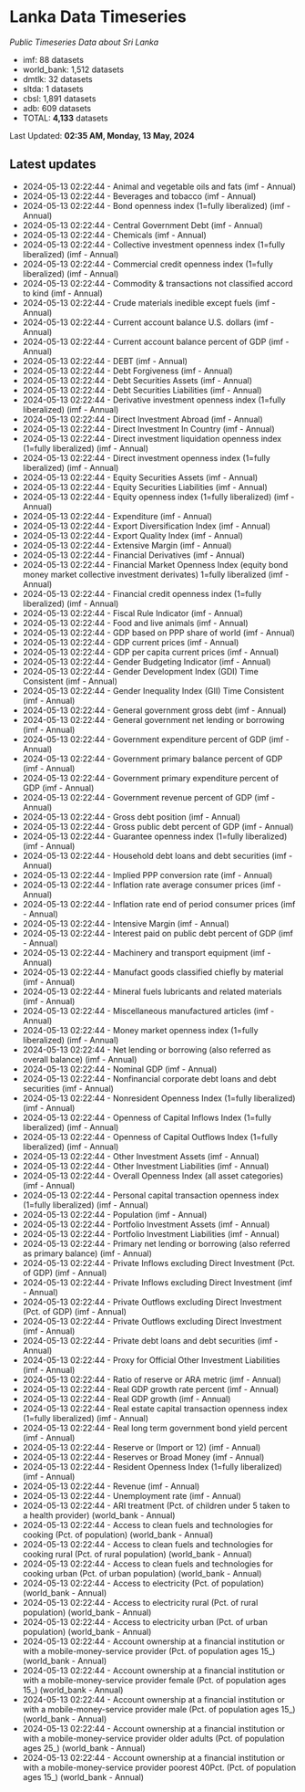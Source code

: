 # Lanka Data Timeseries
*Public Timeseries Data about Sri Lanka*

* imf: 88 datasets
* world_bank: 1,512 datasets
* dmtlk: 32 datasets
* sltda: 1 datasets
* cbsl: 1,891 datasets
* adb: 609 datasets
* TOTAL: **4,133** datasets

Last Updated: **02:35 AM, Monday, 13 May, 2024**

## Latest updates

* 2024-05-13 02:22:44 - Animal and vegetable oils and fats (imf - Annual)
* 2024-05-13 02:22:44 - Beverages and tobacco (imf - Annual)
* 2024-05-13 02:22:44 - Bond openness index (1=fully liberalized) (imf - Annual)
* 2024-05-13 02:22:44 - Central Government Debt (imf - Annual)
* 2024-05-13 02:22:44 - Chemicals (imf - Annual)
* 2024-05-13 02:22:44 - Collective investment openness index (1=fully liberalized) (imf - Annual)
* 2024-05-13 02:22:44 - Commercial credit openness index (1=fully liberalized) (imf - Annual)
* 2024-05-13 02:22:44 - Commodity & transactions not classified accord to kind (imf - Annual)
* 2024-05-13 02:22:44 - Crude materials inedible except fuels (imf - Annual)
* 2024-05-13 02:22:44 - Current account balance U.S. dollars (imf - Annual)
* 2024-05-13 02:22:44 - Current account balance percent of GDP (imf - Annual)
* 2024-05-13 02:22:44 - DEBT (imf - Annual)
* 2024-05-13 02:22:44 - Debt Forgiveness (imf - Annual)
* 2024-05-13 02:22:44 - Debt Securities Assets (imf - Annual)
* 2024-05-13 02:22:44 - Debt Securities Liabilities (imf - Annual)
* 2024-05-13 02:22:44 - Derivative investment openness index (1=fully liberalized) (imf - Annual)
* 2024-05-13 02:22:44 - Direct Investment Abroad (imf - Annual)
* 2024-05-13 02:22:44 - Direct Investment In Country (imf - Annual)
* 2024-05-13 02:22:44 - Direct investment liquidation openness index (1=fully liberalized) (imf - Annual)
* 2024-05-13 02:22:44 - Direct investment openness index (1=fully liberalized) (imf - Annual)
* 2024-05-13 02:22:44 - Equity Securities Assets (imf - Annual)
* 2024-05-13 02:22:44 - Equity Securities Liabilities (imf - Annual)
* 2024-05-13 02:22:44 - Equity openness index (1=fully liberalized) (imf - Annual)
* 2024-05-13 02:22:44 - Expenditure (imf - Annual)
* 2024-05-13 02:22:44 - Export Diversification Index (imf - Annual)
* 2024-05-13 02:22:44 - Export Quality Index (imf - Annual)
* 2024-05-13 02:22:44 - Extensive Margin (imf - Annual)
* 2024-05-13 02:22:44 - Financial Derivatives (imf - Annual)
* 2024-05-13 02:22:44 - Financial Market Openness Index (equity bond money market collective investment derivates) 1=fully liberalized (imf - Annual)
* 2024-05-13 02:22:44 - Financial credit openness index (1=fully liberalized) (imf - Annual)
* 2024-05-13 02:22:44 - Fiscal Rule Indicator (imf - Annual)
* 2024-05-13 02:22:44 - Food and live animals (imf - Annual)
* 2024-05-13 02:22:44 - GDP based on PPP share of world (imf - Annual)
* 2024-05-13 02:22:44 - GDP current prices (imf - Annual)
* 2024-05-13 02:22:44 - GDP per capita current prices (imf - Annual)
* 2024-05-13 02:22:44 - Gender Budgeting Indicator (imf - Annual)
* 2024-05-13 02:22:44 - Gender Development Index (GDI) Time Consistent (imf - Annual)
* 2024-05-13 02:22:44 - Gender Inequality Index (GII) Time Consistent (imf - Annual)
* 2024-05-13 02:22:44 - General government gross debt (imf - Annual)
* 2024-05-13 02:22:44 - General government net lending or borrowing (imf - Annual)
* 2024-05-13 02:22:44 - Government expenditure percent of GDP (imf - Annual)
* 2024-05-13 02:22:44 - Government primary balance percent of GDP (imf - Annual)
* 2024-05-13 02:22:44 - Government primary expenditure percent of GDP (imf - Annual)
* 2024-05-13 02:22:44 - Government revenue percent of GDP (imf - Annual)
* 2024-05-13 02:22:44 - Gross debt position (imf - Annual)
* 2024-05-13 02:22:44 - Gross public debt percent of GDP (imf - Annual)
* 2024-05-13 02:22:44 - Guarantee openness index (1=fully liberalized) (imf - Annual)
* 2024-05-13 02:22:44 - Household debt loans and debt securities (imf - Annual)
* 2024-05-13 02:22:44 - Implied PPP conversion rate (imf - Annual)
* 2024-05-13 02:22:44 - Inflation rate average consumer prices (imf - Annual)
* 2024-05-13 02:22:44 - Inflation rate end of period consumer prices (imf - Annual)
* 2024-05-13 02:22:44 - Intensive Margin (imf - Annual)
* 2024-05-13 02:22:44 - Interest paid on public debt percent of GDP (imf - Annual)
* 2024-05-13 02:22:44 - Machinery and transport equipment (imf - Annual)
* 2024-05-13 02:22:44 - Manufact goods classified chiefly by material (imf - Annual)
* 2024-05-13 02:22:44 - Mineral fuels lubricants and related materials (imf - Annual)
* 2024-05-13 02:22:44 - Miscellaneous manufactured articles (imf - Annual)
* 2024-05-13 02:22:44 - Money market openness index (1=fully liberalized) (imf - Annual)
* 2024-05-13 02:22:44 - Net lending or borrowing (also referred as overall balance) (imf - Annual)
* 2024-05-13 02:22:44 - Nominal GDP (imf - Annual)
* 2024-05-13 02:22:44 - Nonfinancial corporate debt loans and debt securities (imf - Annual)
* 2024-05-13 02:22:44 - Nonresident Openness Index (1=fully liberalized) (imf - Annual)
* 2024-05-13 02:22:44 - Openness of Capital Inflows Index (1=fully liberalized) (imf - Annual)
* 2024-05-13 02:22:44 - Openness of Capital Outflows Index (1=fully liberalized) (imf - Annual)
* 2024-05-13 02:22:44 - Other Investment Assets (imf - Annual)
* 2024-05-13 02:22:44 - Other Investment Liabilities (imf - Annual)
* 2024-05-13 02:22:44 - Overall Openness Index (all asset categories) (imf - Annual)
* 2024-05-13 02:22:44 - Personal capital transaction openness index (1=fully liberalized) (imf - Annual)
* 2024-05-13 02:22:44 - Population (imf - Annual)
* 2024-05-13 02:22:44 - Portfolio Investment Assets (imf - Annual)
* 2024-05-13 02:22:44 - Portfolio Investment Liabilities (imf - Annual)
* 2024-05-13 02:22:44 - Primary net lending or borrowing (also referred as primary balance) (imf - Annual)
* 2024-05-13 02:22:44 - Private Inflows excluding Direct Investment (Pct. of GDP) (imf - Annual)
* 2024-05-13 02:22:44 - Private Inflows excluding Direct Investment (imf - Annual)
* 2024-05-13 02:22:44 - Private Outflows excluding Direct Investment (Pct. of GDP) (imf - Annual)
* 2024-05-13 02:22:44 - Private Outflows excluding Direct Investment (imf - Annual)
* 2024-05-13 02:22:44 - Private debt loans and debt securities (imf - Annual)
* 2024-05-13 02:22:44 - Proxy for Official Other Investment Liabilities (imf - Annual)
* 2024-05-13 02:22:44 - Ratio of reserve or ARA metric (imf - Annual)
* 2024-05-13 02:22:44 - Real GDP growth rate percent (imf - Annual)
* 2024-05-13 02:22:44 - Real GDP growth (imf - Annual)
* 2024-05-13 02:22:44 - Real estate capital transaction openness index (1=fully liberalized) (imf - Annual)
* 2024-05-13 02:22:44 - Real long term government bond yield percent (imf - Annual)
* 2024-05-13 02:22:44 - Reserve or (Import or 12) (imf - Annual)
* 2024-05-13 02:22:44 - Reserves or Broad Money (imf - Annual)
* 2024-05-13 02:22:44 - Resident Openness Index (1=fully liberalized) (imf - Annual)
* 2024-05-13 02:22:44 - Revenue (imf - Annual)
* 2024-05-13 02:22:44 - Unemployment rate (imf - Annual)
* 2024-05-13 02:22:44 - ARI treatment (Pct. of children under 5 taken to a health provider) (world_bank - Annual)
* 2024-05-13 02:22:44 - Access to clean fuels and technologies for cooking (Pct. of population) (world_bank - Annual)
* 2024-05-13 02:22:44 - Access to clean fuels and technologies for cooking rural (Pct. of rural population) (world_bank - Annual)
* 2024-05-13 02:22:44 - Access to clean fuels and technologies for cooking urban (Pct. of urban population) (world_bank - Annual)
* 2024-05-13 02:22:44 - Access to electricity (Pct. of population) (world_bank - Annual)
* 2024-05-13 02:22:44 - Access to electricity rural (Pct. of rural population) (world_bank - Annual)
* 2024-05-13 02:22:44 - Access to electricity urban (Pct. of urban population) (world_bank - Annual)
* 2024-05-13 02:22:44 - Account ownership at a financial institution or with a mobile-money-service provider (Pct. of population ages 15_) (world_bank - Annual)
* 2024-05-13 02:22:44 - Account ownership at a financial institution or with a mobile-money-service provider female (Pct. of population ages 15_) (world_bank - Annual)
* 2024-05-13 02:22:44 - Account ownership at a financial institution or with a mobile-money-service provider male (Pct. of population ages 15_) (world_bank - Annual)
* 2024-05-13 02:22:44 - Account ownership at a financial institution or with a mobile-money-service provider older adults (Pct. of population ages 25_) (world_bank - Annual)
* 2024-05-13 02:22:44 - Account ownership at a financial institution or with a mobile-money-service provider poorest 40Pct. (Pct. of population ages 15_) (world_bank - Annual)